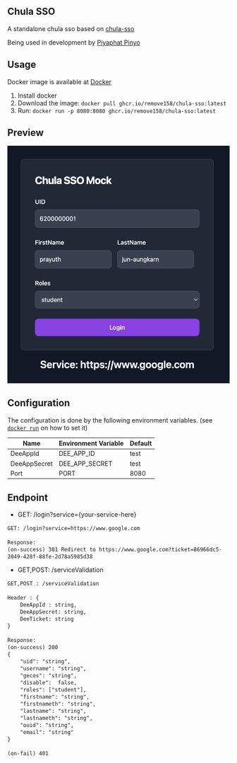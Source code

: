 ## Chula SSO
A standalone chula sso based on [chula-sso](https://account.it.chula.ac.th/wiki/doku.php?id=how_does_it_work)

Being used in development by [Piyaphat Pinyo](https://www.github.com/remove158)

## Usage

Docker image is available at [Docker](https://github.com/remove158/chula-sso/pkgs/container/chula-sso)

1. Install docker
2. Download the image: `docker pull ghcr.io/remove158/chula-sso:latest`
3. Run: `docker run -p 8080:8080 ghcr.io/remove158/chula-sso:latest`

## Preview
![img](./preview-1.png)

## Configuration

The configuration is done by the following environment variables. (see [`docker run`](https://docs.docker.com/engine/reference/commandline/run/#set-environment-variables--e---env---env-file) on how to set it)

| Name  | Environment Variable | Default |
|-------|----------------------|---------|
| DeeAppId | DEE_APP_ID           | test   |
| DeeAppSecret | DEE_APP_SECRET      | test |
|Port   | PORT                 | 8080    |

## Endpoint
- GET: /login?service={your-service-here}
```
GET: /login?service=https://www.google.com

Response: 
(on-success) 301 Redirect to https://www.google.com?ticket=86966dc5-2049-428f-88fe-2d78a5985d38
```
- GET,POST: /serviceValidation

```
GET,POST : /serviceValidation

Header : {
	DeeAppId : string, 
	DeeAppSecret: string, 
	DeeTicket: string
}

Response: 
(on-success) 200
{ 
	"uid": "string",
	"username": "string",
	"gecos": "string",
	"disable":  false,
	"roles": ["student"],
	"firstname": "string",
	"firstnameth": "string",
	"lastname": "string",
	"lastnameth": "string",
	"ouid": "string",
	"email": "string"
}

(on-fail) 401

```
